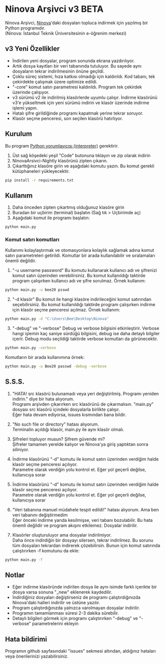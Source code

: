 # Ninova Arşivci v3 BETA

Ninova Arşivci, [Ninova](https://ninova.itu.edu.tr/)'daki dosyaları topluca indirmek için yazılmış bir Python programıdır.  
(Ninova: İstanbul Teknik Üniversitesinin e-öğrenim merkezi)

## v3 Yeni Özellikler
* İndirilen yeni dosyalar, program sonunda ekrana yazdırılıyor.
* Artık dosya kayıtları bir veri tabanında tutuluyor. Bu sayede aynı dosyaların tekrar indirilmesinin önüne geçildi.
* Çoklu süreç sistemi, hıza katkısı olmadığı için kaldırıldı. Kod tabanı, tek çekirdekte çalışmak üzere optimize edildi.
* "-core" komut satırı parametresi kaldırıldı. Program tek çekirdek üzerinde çalışıyor.
* v3 sürümü v2 ile indirilmiş klasörlerde uyumlu çalışır. İndirme klasörünü v3'e yükseltmek için yeni sürümü indirin ve klasör üzerinde indirme işlemi yapın.
* Hatalı şifre girildiğinde programı kapatmak yerine tekrar soruyor.
* Klasör seçme penceresi, son seçilen klasörü hatırlıyor.

## Kurulum
Bu program [Python yorumlayıcısı (interpreter)](https://www.python.org/downloads/) gerektirir.
1. Üst sağ köşedeki yeşil "Code" butonuna tıklayın ve zip olarak indirin
2. NinovaArsivci-Nightly klasörünü zipten çıkarın.
3. Çıkarttığınız klasöre girin ve aşağıdaki komutu yazın. Bu komut gerekli kütüphaneleri yükleyecektir.
```bash
pip install -r requirements.txt
```


## Kullanım
1. Daha önceden zipten çıkartmış olduğunuz klasöre girin
2. Buradan bir uçbirim (terminal) başlatın (Sağ tık > Uçbirimde aç)
3. Aşağıdaki komut ile programı başlatın:
```bash
python main.py
```
### Komut satırı komutları
Kullanımı kolaylaştırmak ve otomasyonlara kolaylık sağlamak adına komut satırı parametreleri getirildi. Komutlar bir arada kullanılabilir ve sıralamaları önemli değildir.

1. "-u username password"
Bu komutu kullanarak kullanıcı adı ve şifrenizi komut satırı üzerinden verebilirsiniz. Bu komut kullanıldığı taktirde program çalışırken kullanıcı adı ve şifre sorulmaz.
Örnek kullanım:
```bash
python main.py -u bee20 psswd
```
2. "-d klasör"
Bu komut ile hangi klasöre indirileceğini komut satırından seçebilirsiniz. Bu komut kullanıldığı taktirde program çalışırken indirme için klasör seçme penceresi açılmaz.
Örnek kullanım:
```bash
python main.py -d "C:\Users\Bee\Desktop\Ninova"
```

3. "-debug" ve "-verbose"
Debug ve verbose bilgisini etkinleştirir. Verbose hangi işlemin kaç saniye sürdüğü bilgisini, debug ise daha detaylı bilgiler içerir. Debug modu seçildiği taktirde verbose komutları da görünecektir.
```bash
python main.py -verbose
```

Komutların bir arada kullanımına örnek:
```bash
python main.py -u Bee20 passwd -debug -verbose
```

## S.S.S.
1. "HATA! src klasörü bulunamadı veya yeri değiştirilmiş. Programı yeniden indirin." diye bir hata alıyorum.  
  Programı arşivden çıkarırken src klasörünü de çıkarmalısın. "main.py" dosyası src klasörü içindeki dosyalarla birlikte çalışır.  
  Eğer hata devam ediyorsa, issues kısmından bana bildir.

2. "No such file or directory" hatası alıyorum.  
  Terminalin açıldığı klasör, main.py ile aynı klasör olmalı.

3. Şifreleri topluyor musun? Şifrem güvende mi?  
  Şifreler tamamen yerelde kalıyor ve Ninova'ya giriş yaptıktan sonra siliniyor.

4. İndirme klasörünü "-d" komutu ile komut satırı üzerinden verdiğim halde klasör seçme penceresi açılıyor.  
  Parametre olarak verdiğin yolu kontrol et. Eğer yol geçerli değilse, kullanıcıya sorar
  
5. İndirme klasörünü "-d" komutu ile komut satırı üzerinden verdiğim halde klasör seçme penceresi açılıyor.  
  Parametre olarak verdiğin yolu kontrol et. Eğer yol geçerli değilse, kullanıcıya sorar
  
6. "Veri tabanına manuel müdahele tespit edildi!" hatası alıyorum. Ama ben veri tabanını değiştirmedim  
  Eğer önceki indirme yarıda kesilmişse, veri tabanı bozulabilir. Bu hata önemli değildir ve program akışını etkilemez. Dosyalar indirilir.
  
7. Klasörler oluşturuluyor ama dosyalar indirilmiyor.  
  Daha önce indirdiğin bir dosyayı silersen, tekrar indirilmez. Bu sorunu tüm dosyaları tekrardan indirerek çözebilirsin. Bunun için komut satırında çalıştırırken -f komutunu da ekle:  
  ```bash
  python main.py -f
  ```



## Notlar
* Eğer indirme klasöründe indirilen dosya ile aynı isimde farklı içerikte bir dosya varsa sonuna "_new" eklenerek kaydedilir.
* İndirdiğiniz dosyaları değiştirseniz de programı çalıştırdığınızda Ninova'daki halleri indirilir ve üstüne yazılır.
* Program çalıştırdığınızda yalnızca varolmayan dosyalar indirilir.
* Programın tamamlanması süresi 2-3 dakika sürebilir.
* Detaylı bilgileri görmek için programı çalıştırırken "-debug" ve "-verbose" parametrelerini ekleyin

## Hata bildirimi
Programın github sayfasındaki "issues" sekmesi altından, aldığınız hataları veya önerilerinizi yazabilirsiniz.

